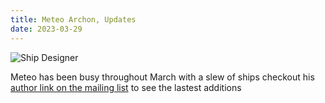 ```yaml
---
title: Meteo Archon, Updates
date: 2023-03-29
---
```

![Ship Designer](/images/STSTCS-Design.png)

Meteo has been busy throughout March with a slew of ships checkout his [author link on the mailing list](https://thefasastartrekuniversee-group.groups.io/g/main/search?q=posterid:3217430) to see the lastest additions
